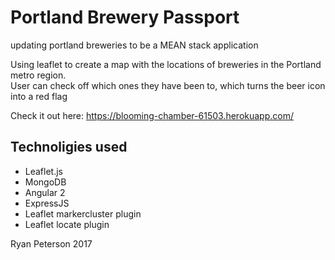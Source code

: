 # Portland Brewery Passport
updating portland breweries to be a MEAN stack application

Using leaflet to create a map with the locations of breweries in the Portland metro region.  
User can check off which ones they have been to, which turns the beer icon into a red flag

Check it out here: https://blooming-chamber-61503.herokuapp.com/

## Technoligies used
 * Leaflet.js
 * MongoDB
 * Angular 2
 * ExpressJS
 * Leaflet markercluster plugin
 * Leaflet locate plugin
 
 Ryan Peterson 2017
